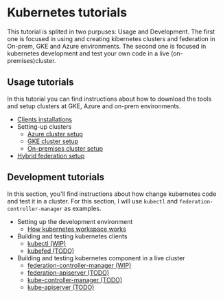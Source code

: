 # Kubernetes tutorials

This tutorial is splited in two purpuses: Usage and Development. The first one is focused in using and creating kibernetes clusters and federation in On-prem, GKE and Azure environments. The second one is focused in kubernetes development and test your own code in a live (on-premises)cluster.

## Usage tutorials

In this tutorial you can find instructions about how to download the tools and setup clusters at GKE, Azure and on-prem environments.

* [Clients installations](k8s-usage)
* Setting-up clusters
  * [Azure cluster setup](k8s-usage/k8s-azure)
  * [GKE cluster setup](k8s-usage/k8s-gke)
  * [On-premises cluster setup](k8s-usage/k8s-on-prem)
* [Hybrid federation setup](k8s-usage/k8s-hybrid-federation)


## Development tutorials

In this section, you'll find instructions about how change kubernetes code and test it in a cluster. For this section, I will use `kubectl` and `federation-controller-manager` as examples.

* Setting up the development environment
  * [How kubernetes workspace works](#)
* Building and testing kubernetes clients
  * [kubectl (WIP)](#)
  * [kubefed (TODO)](#)
* Building and testing kubernetes component in a live cluster
  * [federation-controller-manager (WIP)](#)
  * [federation-apiserver (TODO)](#)
  * [kube-controller-manager (TODO)](#)
  * [kube-apiserver (TODO)](#)

